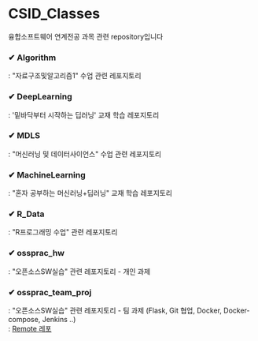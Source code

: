 # CSID_Classes
융합소프트웨어 연계전공 과목 관련 repository입니다


### ✔ Algorithm
: "자료구조및알고리즘1" 수업 관련 레포지토리

### ✔ DeepLearning
: '밑바닥부터 시작하는 딥러닝' 교재 학습 레포지토리

### ✔ MDLS
: "머신러닝 및 데이터사이언스" 수업 관련 레포지토리

### ✔ MachineLearning
: "혼자 공부하는 머신러닝+딥러닝" 교재 학습 레포지토리

### ✔ R_Data
: "R프로그래밍 수업" 관련 레포지토리



### ✔ ossprac_hw
: "오픈소스SW실습" 관련 레포지토리 - 개인 과제


### ✔ ossprac_team_proj
: "오픈소스SW실습" 관련 레포지토리 - 팀 과제 (Flask, Git 협업, Docker, Docker-compose, Jenkins ..) <br>
: [Remote 레포](https://github.com/CSID-DGU/2022-2-OSSPrac-GitIt-5)

